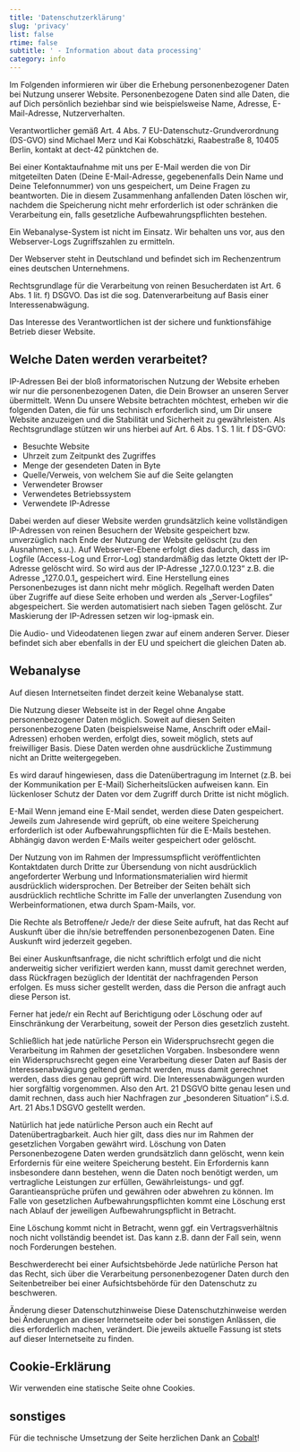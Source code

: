 ```yaml
---
title: 'Datenschutzerklärung'
slug: 'privacy'
list: false
rtime: false
subtitle: ' - Information about data processing'
category: info
---
```


Im Folgenden informieren wir über die Erhebung personenbezogener Daten bei Nutzung unserer Website. Personenbezogene
Daten sind alle Daten, die auf Dich persönlich beziehbar sind wie beispielsweise Name, Adresse, E-Mail-Adresse,
Nutzerverhalten.

Verantwortlicher gemäß Art. 4 Abs. 7 EU-Datenschutz-Grundverordnung (DS-GVO) sind Michael Merz und Kai Kobschätzki,
Raabestraße 8, 10405 Berlin, kontakt at dect-42 pünktchen de.

Bei einer Kontaktaufnahme mit uns per E-Mail werden die von Dir mitgeteilten Daten (Deine E-Mail-Adresse, gegebenenfalls
Dein Name und Deine Telefonnummer) von uns gespeichert, um Deine Fragen zu beantworten. Die in diesem Zusammenhang
anfallenden Daten löschen wir, nachdem die Speicherung nicht mehr erforderlich ist oder schränken die Verarbeitung ein,
falls gesetzliche Aufbewahrungspflichten bestehen.

Ein Webanalyse-System ist nicht im Einsatz. Wir behalten uns vor, aus den Webserver-Logs Zugriffszahlen zu ermitteln.

Der Webserver steht in Deutschland und befindet sich im Rechenzentrum eines deutschen Unternehmens.

Rechtsgrundlage für die Verarbeitung von reinen Besucherdaten ist Art. 6 Abs. 1 lit. f) DSGVO. Das ist die sog.
Datenverarbeitung auf Basis einer Interessenabwägung.

Das Interesse des Verantwortlichen ist der sichere und funktionsfähige Betrieb dieser Website.

## Welche Daten werden verarbeitet?

IP-Adressen Bei der bloß informatorischen Nutzung der Website erheben wir nur die personenbezogenen Daten, die Dein
Browser an unseren Server übermittelt. Wenn Du unsere Website betrachten möchtest, erheben wir die folgenden Daten, die
für uns technisch erforderlich sind, um Dir unsere Website anzuzeigen und die Stabilität und Sicherheit zu
gewährleisten. Als Rechtsgrundlage stützen wir uns hierbei auf Art. 6 Abs. 1 S. 1 lit. f DS-GVO:

-   Besuchte Website
-   Uhrzeit zum Zeitpunkt des Zugriffes
-   Menge der gesendeten Daten in Byte
-   Quelle/Verweis, von welchem Sie auf die Seite gelangten
-   Verwendeter Browser
-   Verwendetes Betriebssystem
-   Verwendete IP-Adresse

Dabei werden auf dieser Website werden grundsätzlich keine vollständigen IP-Adressen von reinen Besuchern der Website
gespeichert bzw. unverzüglich nach Ende der Nutzung der Website gelöscht (zu den Ausnahmen, s.u.). Auf Webserver-Ebene
erfolgt dies dadurch, dass im Logfile (Access-Log und Error-Log) standardmäßig das letzte Oktett der IP-Adresse gelöscht
wird. So wird aus der IP-Adresse „127.0.0.123“ z.B. die Adresse „127.0.0.1„ gespeichert wird. Eine Herstellung eines
Personenbezuges ist dann nicht mehr möglich. Regelhaft werden Daten über Zugriffe auf diese Seite erhoben und werden als
„Server-Logfiles“ abgespeichert. Sie werden automatisiert nach sieben Tagen gelöscht. Zur Maskierung der IP-Adressen
setzen wir log-ipmask ein.

Die Audio- und Videodatenen liegen zwar auf einem anderen Server. Dieser befindet sich aber ebenfalls in der EU und
speichert die gleichen Daten ab.

## Webanalyse

Auf diesen Internetseiten findet derzeit keine Webanalyse statt.

Die Nutzung dieser Webseite ist in der Regel ohne Angabe personenbezogener Daten möglich. Soweit auf diesen Seiten
personenbezogene Daten (beispielsweise Name, Anschrift oder eMail-Adressen) erhoben werden, erfolgt dies, soweit
möglich, stets auf freiwilliger Basis. Diese Daten werden ohne ausdrückliche Zustimmung nicht an Dritte weitergegeben.

Es wird darauf hingewiesen, dass die Datenübertragung im Internet (z.B. bei der Kommunikation per E-Mail)
Sicherheitslücken aufweisen kann. Ein lückenloser Schutz der Daten vor dem Zugriff durch Dritte ist nicht möglich.

E-Mail Wenn jemand eine E-Mail sendet, werden diese Daten gespeichert. Jeweils zum Jahresende wird geprüft, ob eine
weitere Speicherung erforderlich ist oder Aufbewahrungspflichten für die E-Mails bestehen. Abhängig davon werden E-Mails
weiter gespeichert oder gelöscht.

Der Nutzung von im Rahmen der Impressumspflicht veröffentlichten Kontaktdaten durch Dritte zur Übersendung von nicht
ausdrücklich angeforderter Werbung und Informationsmaterialien wird hiermit ausdrücklich widersprochen. Der Betreiber
der Seiten behält sich ausdrücklich rechtliche Schritte im Falle der unverlangten Zusendung von Werbeinformationen, etwa
durch Spam-Mails, vor.

Die Rechte als Betroffene/r Jede/r der diese Seite aufruft, hat das Recht auf Auskunft über die ihn/sie betreffenden
personenbezogenen Daten. Eine Auskunft wird jederzeit gegeben.

Bei einer Auskunftsanfrage, die nicht schriftlich erfolgt und die nicht anderweitig sicher verifiziert werden kann,
musst damit gerechnet werden, dass Rückfragen bezüglich der Identität der nachfragenden Person erfolgen. Es muss sicher
gestellt werden, dass die Person die anfragt auch diese Person ist.

Ferner hat jede/r ein Recht auf Berichtigung oder Löschung oder auf Einschränkung der Verarbeitung, soweit der Person
dies gesetzlich zusteht.

Schließlich hat jede natürliche Person ein Widerspruchsrecht gegen die Verarbeitung im Rahmen der gesetzlichen Vorgaben.
Insbesondere wenn ein Widerspruchsrecht gegen eine Verarbeitung dieser Daten auf Basis der Interessenabwägung geltend
gemacht werden, muss damit gerechnet werden, dass dies genau geprüft wird. Die Interessenabwägungen wurden hier
sorgfältig vorgenommen. Also den Art. 21 DSGVO bitte genau lesen und damit rechnen, dass auch hier Nachfragen zur
„besonderen Situation“ i.S.d. Art. 21 Abs.1 DSGVO gestellt werden.

Natürlich hat jede natürliche Person auch ein Recht auf Datenübertragbarkeit. Auch hier gilt, dass dies nur im Rahmen
der gesetzlichen Vorgaben gewährt wird. Löschung von Daten Personenbezogene Daten werden grundsätzlich dann gelöscht,
wenn kein Erfordernis für eine weitere Speicherung besteht. Ein Erfordernis kann insbesondere dann bestehen, wenn die
Daten noch benötigt werden, um vertragliche Leistungen zur erfüllen, Gewährleistungs- und ggf. Garantieansprüche prüfen
und gewähren oder abwehren zu können. Im Falle von gesetzlichen Aufbewahrungspflichten kommt eine Löschung erst nach
Ablauf der jeweiligen Aufbewahrungspflicht in Betracht.

Eine Löschung kommt nicht in Betracht, wenn ggf. ein Vertragsverhältnis noch nicht vollständig beendet ist. Das kann
z.B. dann der Fall sein, wenn noch Forderungen bestehen.

Beschwerderecht bei einer Aufsichtsbehörde Jede natürliche Person hat das Recht, sich über die Verarbeitung
personenbezogener Daten durch den Seitenbetreiber bei einer Aufsichtsbehörde für den Datenschutz zu beschweren.

Änderung dieser Datenschutzhinweise Diese Datenschutzhinweise werden bei Änderungen an dieser Internetseite oder bei
sonstigen Anlässen, die dies erforderlich machen, verändert. Die jeweils aktuelle Fassung ist stets auf dieser
Internetseite zu finden.

## Cookie-Erklärung

Wir verwenden eine statische Seite ohne Cookies.

## sonstiges

Für die technische Umsetzung der Seite herzlichen Dank an [Cobalt](https://cobalt.rocks)!
